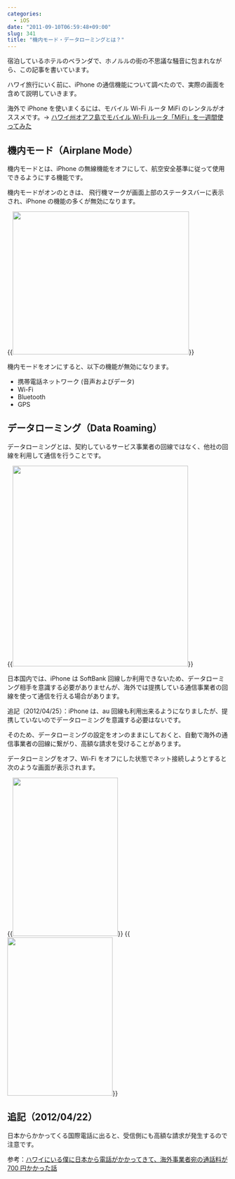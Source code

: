 ```yaml
---
categories:
  - iOS
date: "2011-09-10T06:59:48+09:00"
slug: 341
title: "機内モード・データローミングとは？"
---
```


宿泊しているホテルのベランダで、ホノルルの街の不思議な騒音に包まれながら、この記事を書いています。

ハワイ旅行にいく前に、iPhone の通信機能について調べたので、実際の画面を含めて説明していきます。

海外で iPhone を使いまくるには、モバイル Wi-Fi ルータ MiFi のレンタルがオススメです。→ [ハワイ州オアフ島でモバイル Wi-Fi ルータ「MiFi」を一週間使ってみた](http://rakuishi.com/archives/357/)

## 機内モード（Airplane Mode）

機内モードとは、iPhone の無線機能をオフにして、航空安全基準に従って使用できるようにする機能です。

機内モードがオンのときは、 飛行機マークが画面上部のステータスバーに表示され、iPhone の機能の多くが無効になります。

{{<img alt="" src="/images/2011/09/0341_1.jpg" width="402" height="325">}}

機内モードをオンにすると、以下の機能が無効になります。

- 携帯電話ネットワーク (音声およびデータ)
- Wi-Fi
- Bluetooth
- GPS

## データローミング（Data Roaming）

データローミングとは、契約しているサービス事業者の回線ではなく、他社の回線を利用して通信を行うことです。

{{<img alt="" src="/images/2011/09/0341_2.jpg" width="400" height="456">}}

日本国内では、iPhone は SoftBank 回線しか利用できないため、データローミング相手を意識する必要がありませんが、海外では提携している通信事業者の回線を使って通信を行える場合があります。

追記（2012/04/25）：iPhone は、au 回線も利用出来るようになりましたが、提携していないのでデータローミングを意識する必要はないです。

そのため、データローミングの設定をオンのままにしておくと、自動で海外の通信事業者の回線に繋がり、高額な請求を受けることがあります。

データローミングをオフ、Wi-Fi をオフにした状態でネット接続しようとすると次のような画面が表示されます。

{{<img alt="" src="/images/2011/09/0341_3.png" width="240" height="360">}} {{<img alt="" src="/images/2011/09/0341_4.png" width="240" height="360">}}

## 追記（2012/04/22）

日本からかかってくる国際電話に出ると、受信側にも高額な請求が発生するので注意です。

参考：[ハワイにいる僕に日本から電話がかかってきて、海外事業者宛の通話料が 700 円かかった話](http://rakuishi.com/archives/796/)
